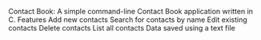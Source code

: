 Contact Book:
A simple command-line Contact Book application written in C.
Features
Add new contacts
Search for contacts by name
Edit existing contacts
Delete contacts
List all contacts
Data saved using a text file
